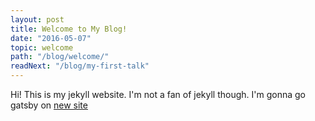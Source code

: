 ```yaml
---
layout: post
title: Welcome to My Blog!
date: "2016-05-07"
topic: welcome
path: "/blog/welcome/"
readNext: "/blog/my-first-talk"
---
```


Hi! This is my jekyll website. I'm not a fan of jekyll though. I'm gonna go gatsby on [new site](https://arihantverma.com)